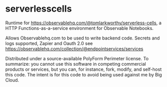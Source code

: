 # serverlesscells

Runtime for https://observablehq.com/@tomlarkworthy/serverless-cells, a HTTP Functions-as-a-service environment for Observable Notebooks.

Allows Observablehq.com to be used to write backend code. Secrets and logs supported, Zapier and Oauth 2.0 see https://observablehq.com/collection/@endpointservices/services

Distributed under a source-available PolyForm Perimeter license. To summarize: you cannot use this
software in competing commercial products or services, but you can, for instance, fork, modify, and self-host this code.
The intent is for this code to avoid being used against me by Big Cloud.
